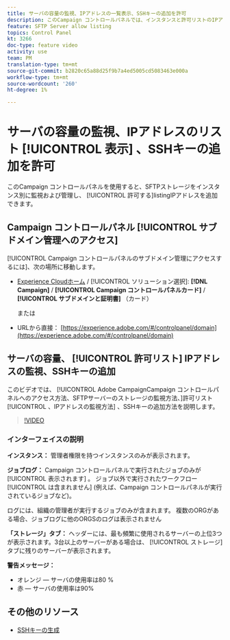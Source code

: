 ```yaml
---
title: サーバの容量の監視、IPアドレスの一覧表示、SSHキーの追加を許可
description: このCampaign コントロールパネルでは、インスタンスと許可リストのIPアドレス別に、SFTPストレージを監視および管理できます。
feature: SFTP Server allow listing
topics: Control Panel
kt: 3266
doc-type: feature video
activity: use
team: PM
translation-type: tm+mt
source-git-commit: b2820c65a88d25f9b7a4ed5005cd5083463e000a
workflow-type: tm+mt
source-wordcount: '260'
ht-degree: 1%

---
```



# サーバの容量の監視、IPアドレスのリスト [!UICONTROL 表示] 、SSHキーの追加を許可

このCampaign コントロールパネルを使用すると、SFTPストレージをインスタンス別に監視および管理し、 [!UICONTROL 許可する]listingIPアドレスを追加できます。

## Campaign コントロールパネル [!UICONTROL サブドメイン管理へのアクセス]

[!UICONTROL Campaign コントロールパネルのサブドメイン管理にアクセスするには]、次の場所に移動します。

* [Experience Cloudホーム](https://experience.adobe.com/#/home) / [!UICONTROL ソリューション選択]: **[!DNL Campaign]** / **[!UICONTROL Campaign コントロールパネルカード]** / **[!UICONTROL サブドメインと証明書]** （カード）

   または
* URLから直接： [https://experience.adobe.com/#/controlpanel/domain](https://experience.adobe.com/#/controlpanel/domain)

## サーバの容量、 [!UICONTROL 許可リスト] IPアドレスの監視、SSHキーの追加

このビデオでは、 [!UICONTROL Adobe CampaignCampaign コントロールパネルへのアクセス方法、SFTPサーバーのストレージの監視方法、]許可リスト [!UICONTROL 、IPアドレスの監視方法] 、SSHキーの追加方法を説明します。

>[!VIDEO](https://video.tv.adobe.com/v/27270?quality=12)

### インターフェイスの説明

**インスタンス：** 管理者権限を持つインスタンスのみが表示されます。

**ジョブログ：** Campaign コントロールパネルで実行されたジョブのみが [!UICONTROL 表示されます] 。 ジョブ以外で実行されたワークフロー [!UICONTROL は含まれません] (例えば、Campaign コントロールパネルが実行されているジョブなど)。

ログには、組織の管理者が実行するジョブのみが含まれます。 複数のORGがある場合、ジョブログに他のORGSのログは表示されません

**「ストレージ」タブ：** ヘッダーには、最も頻繁に使用されるサーバーの上位3つが表示されます。3台以上のサーバーがある場合は、 [!UICONTROL ストレージ] タブに残りのサーバーが表示されます。

**警告メッセージ：**

* オレンジ — サーバの使用率は80 %
* 赤 — サーバの使用率は90%

## その他のリソース

* [SSHキーの生成](/help/acc/monitoring-campaign-classic/control-panel/generate-ssh-key.md)
